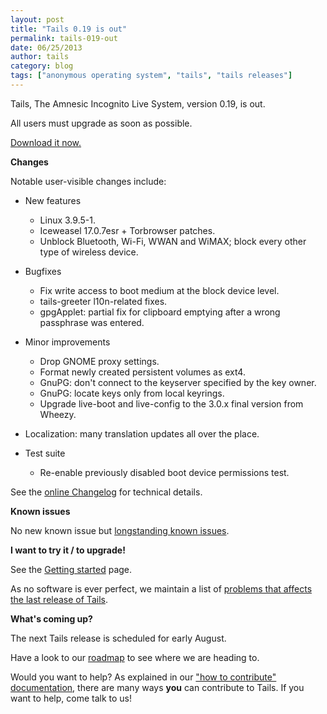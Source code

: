 ```yaml
---
layout: post
title: "Tails 0.19 is out"
permalink: tails-019-out
date: 06/25/2013
author: tails
category: blog
tags: ["anonymous operating system", "tails", "tails releases"]
---
```


Tails, The Amnesic Incognito Live System, version 0.19, is out.

All users must upgrade as soon as possible.

[Download it now.](https://tails.boum.org/download/)

**Changes**

Notable user-visible changes include:

- New features
  - Linux 3.9.5-1.
  - Iceweasel 17.0.7esr + Torbrowser patches.
  - Unblock Bluetooth, Wi-Fi, WWAN and WiMAX; block every other type of wireless device.

- Bugfixes
  - Fix write access to boot medium at the block device level.
  - tails-greeter l10n-related fixes.
  - gpgApplet: partial fix for clipboard emptying after a wrong passphrase was entered.

- Minor improvements
  - Drop GNOME proxy settings.
  - Format newly created persistent volumes as ext4.
  - GnuPG: don't connect to the keyserver specified by the key owner.
  - GnuPG: locate keys only from local keyrings.
  - Upgrade live-boot and live-config to the 3.0.x final version from Wheezy.

- Localization: many translation updates all over the place.
- Test suite
  - Re-enable previously disabled boot device permissions test.

See the [online Changelog](https://git-tails.immerda.ch/tails/plain/debian/changelog?id=0.19) for technical details.

**Known issues**

No new known issue but [longstanding known issues](https://tails.boum.org/support/known_issues/).

**I want to try it / to upgrade!**

See the [Getting started](https://tails.boum.org/getting_started/) page.

As no software is ever perfect, we maintain a list of [problems that affects the last release of Tails](https://tails.boum.org/support/known_issues/).

**What's coming up?**

The next Tails release is scheduled for early August.

Have a look to our [roadmap](https://tails.boum.org/contribute/roadmap/) to see where we are heading to.

Would you want to help? As explained in our ["how to contribute" documentation](https://tails.boum.org/contribute/), there are many ways **you** can contribute to Tails. If you want to help, come talk to us!

